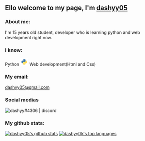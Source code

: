 ## Ello welcome to my page, I'm [dashyy05](https://github.com/dashyy05)

### About me:
I'm 15 years old student, developer who is learning python and web development right now.

### I know: 
Python <code><img alt="Python" height="26px" src="https://raw.githubusercontent.com/github/explore/80688e429a7d4ef2fca1e82350fe8e3517d3494d/topics/python/python.png"></code>
Web development(Html and Css)

### My email:
[dashyy05@gmail.com](mailto:dashyy05@gmail.com)

### Social medias
[<img align="left" alt="dashyy#4306 | discord" src="https://img.icons8.com/ios-filled/48/000000/discord-logo.png"/>](https://discord.com/users/597175122222252038)
<br>


### My github stats:
[![dashyy05's github stats](https://github-readme-stats.vercel.app/api?username=dashyy05&show_icons=true)](https://github.com/anuraghazra/github-readme-stats)
[![dashyy05's top languages](https://github-readme-stats.vercel.app/api/top-langs?username=dashyy05&layout=compact)](https://github.com/anuraghazra/github-readme-stats)
